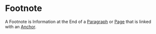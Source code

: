 # Footnote

A Footnote is Information at the End of a [Paragraph](700003.md) or [Page](700002.md) that is linked with an [Anchor](404.md).
